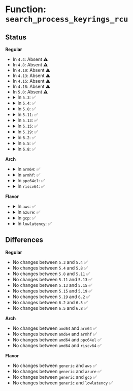 # Function: <code>search_process_keyrings_rcu</code>

## Status
<b>Regular</b>
<ul>
<li>
In <code>4.4</code>: Absent ⚠️
</li>
<li>
In <code>4.8</code>: Absent ⚠️
</li>
<li>
In <code>4.10</code>: Absent ⚠️
</li>
<li>
In <code>4.13</code>: Absent ⚠️
</li>
<li>
In <code>4.15</code>: Absent ⚠️
</li>
<li>
In <code>4.18</code>: Absent ⚠️
</li>
<li>
In <code>5.0</code>: Absent ⚠️
</li>
<li>
<details>
<summary>In <code>5.3</code>: ✅</summary>

```c
key_ref_t search_process_keyrings_rcu(struct keyring_search_context *ctx);
```

**Collision:** Unique Global

**Inline:** No

**Transformation:** False

**Instances:**

```
In security/keys/process_keys.c (ffffffff81431000)
Location: security/keys/process_keys.c:539
Inline: False
Direct callers:
  - security/keys/process_keys.c:lookup_user_key
  - security/keys/request_key.c:request_key_rcu
  - security/keys/request_key.c:request_key_and_link
  - security/keys/request_key.c:construct_key_and_link
  - security/keys/request_key_auth.c:key_get_instantiation_authkey
```
**Symbols:**

```
ffffffff81431000-ffffffff814310bf: search_process_keyrings_rcu (STB_GLOBAL)
```
</details>
</li>
<li>
<details>
<summary>In <code>5.4</code>: ✅</summary>

```c
key_ref_t search_process_keyrings_rcu(struct keyring_search_context *ctx);
```

**Collision:** Unique Global

**Inline:** No

**Transformation:** False

**Instances:**

```
In security/keys/process_keys.c (ffffffff8144ad60)
Location: security/keys/process_keys.c:539
Inline: False
Direct callers:
  - security/keys/process_keys.c:lookup_user_key
  - security/keys/request_key.c:request_key_rcu
  - security/keys/request_key.c:request_key_and_link
  - security/keys/request_key.c:construct_key_and_link
  - security/keys/request_key_auth.c:key_get_instantiation_authkey
```
**Symbols:**

```
ffffffff8144ad60-ffffffff8144ae1f: search_process_keyrings_rcu (STB_GLOBAL)
```
</details>
</li>
<li>
<details>
<summary>In <code>5.8</code>: ✅</summary>

```c
key_ref_t search_process_keyrings_rcu(struct keyring_search_context *ctx);
```

**Collision:** Unique Global

**Inline:** No

**Transformation:** False

**Instances:**

```
In security/keys/process_keys.c (ffffffff8149c950)
Location: security/keys/process_keys.c:539
Inline: False
Direct callers:
  - security/keys/process_keys.c:lookup_user_key
  - security/keys/request_key.c:request_key_rcu
  - security/keys/request_key.c:request_key_and_link
  - security/keys/request_key.c:construct_alloc_key
  - security/keys/request_key_auth.c:key_get_instantiation_authkey
```
**Symbols:**

```
ffffffff8149c950-ffffffff8149ca0f: search_process_keyrings_rcu (STB_GLOBAL)
```
</details>
</li>
<li>
<details>
<summary>In <code>5.11</code>: ✅</summary>

```c
key_ref_t search_process_keyrings_rcu(struct keyring_search_context *ctx);
```

**Collision:** Unique Global

**Inline:** No

**Transformation:** False

**Instances:**

```
In security/keys/process_keys.c (ffffffff814ba3f0)
Location: security/keys/process_keys.c:539
Inline: False
Direct callers:
  - security/keys/process_keys.c:lookup_user_key
  - security/keys/request_key.c:request_key_rcu
  - security/keys/request_key.c:request_key_and_link
  - security/keys/request_key.c:construct_alloc_key
  - security/keys/request_key_auth.c:key_get_instantiation_authkey
```
**Symbols:**

```
ffffffff814ba3f0-ffffffff814ba4af: search_process_keyrings_rcu (STB_GLOBAL)
```
</details>
</li>
<li>
<details>
<summary>In <code>5.13</code>: ✅</summary>

```c
key_ref_t search_process_keyrings_rcu(struct keyring_search_context *ctx);
```

**Collision:** Unique Global

**Inline:** No

**Transformation:** False

**Instances:**

```
In security/keys/process_keys.c (ffffffff814c0270)
Location: security/keys/process_keys.c:539
Inline: False
Direct callers:
  - security/keys/process_keys.c:lookup_user_key
  - security/keys/request_key.c:request_key_rcu
  - security/keys/request_key.c:request_key_and_link
  - security/keys/request_key.c:construct_alloc_key
  - security/keys/request_key_auth.c:key_get_instantiation_authkey
```
**Symbols:**

```
ffffffff814c0270-ffffffff814c032f: search_process_keyrings_rcu (STB_GLOBAL)
```
</details>
</li>
<li>
<details>
<summary>In <code>5.15</code>: ✅</summary>

```c
key_ref_t search_process_keyrings_rcu(struct keyring_search_context *ctx);
```

**Collision:** Unique Global

**Inline:** No

**Transformation:** False

**Instances:**

```
In security/keys/process_keys.c (ffffffff81518c90)
Location: security/keys/process_keys.c:539
Inline: False
Direct callers:
  - security/keys/process_keys.c:lookup_user_key
  - security/keys/request_key.c:request_key_rcu
  - security/keys/request_key.c:request_key_and_link
  - security/keys/request_key.c:construct_alloc_key
  - security/keys/request_key_auth.c:key_get_instantiation_authkey
```
**Symbols:**

```
ffffffff81518c90-ffffffff81518d4f: search_process_keyrings_rcu (STB_GLOBAL)
```
</details>
</li>
<li>
<details>
<summary>In <code>5.19</code>: ✅</summary>

```c
key_ref_t search_process_keyrings_rcu(struct keyring_search_context *ctx);
```

**Collision:** Unique Global

**Inline:** No

**Transformation:** False

**Instances:**

```
In security/keys/process_keys.c (ffffffff815ab830)
Location: security/keys/process_keys.c:539
Inline: False
Direct callers:
  - security/keys/process_keys.c:lookup_user_key
  - security/keys/request_key.c:request_key_rcu
  - security/keys/request_key.c:request_key_and_link
  - security/keys/request_key.c:construct_alloc_key
  - security/keys/request_key.c:construct_alloc_key
  - security/keys/request_key_auth.c:key_get_instantiation_authkey
```
**Symbols:**

```
ffffffff815ab830-ffffffff815ab8fa: search_process_keyrings_rcu (STB_GLOBAL)
```
</details>
</li>
<li>
<details>
<summary>In <code>6.2</code>: ✅</summary>

```c
key_ref_t search_process_keyrings_rcu(struct keyring_search_context *ctx);
```

**Collision:** Unique Global

**Inline:** No

**Transformation:** False

**Instances:**

```
In security/keys/process_keys.c (ffffffff81655c90)
Location: security/keys/process_keys.c:539
Inline: False
Direct callers:
  - security/keys/process_keys.c:lookup_user_key
  - security/keys/request_key.c:request_key_rcu
  - security/keys/request_key.c:request_key_and_link
  - security/keys/request_key.c:construct_alloc_key
  - security/keys/request_key.c:construct_alloc_key
  - security/keys/request_key_auth.c:key_get_instantiation_authkey
```
**Symbols:**

```
ffffffff81655c90-ffffffff81655d5a: search_process_keyrings_rcu (STB_GLOBAL)
```
</details>
</li>
<li>
<details>
<summary>In <code>6.5</code>: ✅</summary>

```c
key_ref_t search_process_keyrings_rcu(struct keyring_search_context *ctx);
```

**Collision:** Unique Global

**Inline:** No

**Transformation:** False

**Instances:**

```
In security/keys/process_keys.c (ffffffff8168e4c0)
Location: security/keys/process_keys.c:539
Inline: False
Direct callers:
  - security/keys/process_keys.c:lookup_user_key
  - security/keys/request_key.c:request_key_rcu
  - security/keys/request_key.c:request_key_and_link
  - security/keys/request_key.c:construct_alloc_key
  - security/keys/request_key.c:construct_alloc_key
  - security/keys/request_key_auth.c:key_get_instantiation_authkey
```
**Symbols:**

```
ffffffff8168e4c0-ffffffff8168e58a: search_process_keyrings_rcu (STB_GLOBAL)
```
</details>
</li>
<li>
<details>
<summary>In <code>6.8</code>: ✅</summary>

```c
key_ref_t search_process_keyrings_rcu(struct keyring_search_context *ctx);
```

**Collision:** Unique Global

**Inline:** No

**Transformation:** False

**Instances:**

```
In security/keys/process_keys.c (ffffffff816caa10)
Location: security/keys/process_keys.c:539
Inline: False
Direct callers:
  - security/keys/process_keys.c:lookup_user_key
  - security/keys/request_key.c:request_key_rcu
  - security/keys/request_key.c:request_key_and_link
  - security/keys/request_key.c:construct_alloc_key
  - security/keys/request_key.c:construct_alloc_key
  - security/keys/request_key_auth.c:key_get_instantiation_authkey
```
**Symbols:**

```
ffffffff816caa10-ffffffff816caada: search_process_keyrings_rcu (STB_GLOBAL)
```
</details>
</li>
</ul>
<b>Arch</b>
<ul>
<li>
<details>
<summary>In <code>arm64</code>: ✅</summary>

```c
key_ref_t search_process_keyrings_rcu(struct keyring_search_context *ctx);
```

**Collision:** Unique Global

**Inline:** No

**Transformation:** False

**Instances:**

```
In security/keys/process_keys.c (ffff800010534a50)
Location: security/keys/process_keys.c:539
Inline: False
Direct callers:
  - security/keys/process_keys.c:lookup_user_key
  - security/keys/request_key.c:request_key_rcu
  - security/keys/request_key.c:request_key_and_link
  - security/keys/request_key.c:construct_key_and_link
  - security/keys/request_key_auth.c:key_get_instantiation_authkey
```
**Symbols:**

```
ffff800010534a50-ffff800010534b34: search_process_keyrings_rcu (STB_GLOBAL)
```
</details>
</li>
<li>
<details>
<summary>In <code>armhf</code>: ✅</summary>

```c
key_ref_t search_process_keyrings_rcu(struct keyring_search_context *ctx);
```

**Collision:** Unique Global

**Inline:** No

**Transformation:** False

**Instances:**

```
In security/keys/process_keys.c (c06ec104)
Location: security/keys/process_keys.c:539
Inline: False
Direct callers:
  - security/keys/process_keys.c:lookup_user_key
  - security/keys/request_key.c:request_key_rcu
  - security/keys/request_key.c:request_key_and_link
  - security/keys/request_key.c:construct_key_and_link
  - security/keys/request_key_auth.c:key_get_instantiation_authkey
```
**Symbols:**

```
c06ec104-c06ec1d8: search_process_keyrings_rcu (STB_GLOBAL)
```
</details>
</li>
<li>
<details>
<summary>In <code>ppc64el</code>: ✅</summary>

```c
key_ref_t search_process_keyrings_rcu(struct keyring_search_context *ctx);
```

**Collision:** Unique Global

**Inline:** No

**Transformation:** False

**Instances:**

```
In security/keys/process_keys.c (c000000000682d80)
Location: security/keys/process_keys.c:539
Inline: False
Direct callers:
  - security/keys/process_keys.c:lookup_user_key
  - security/keys/request_key.c:request_key_rcu
  - security/keys/request_key.c:request_key_and_link
  - security/keys/request_key.c:construct_key_and_link
  - security/keys/request_key_auth.c:key_get_instantiation_authkey
```
**Symbols:**

```
c000000000682d80-c000000000682e9c: search_process_keyrings_rcu (STB_GLOBAL)
```
</details>
</li>
<li>
<details>
<summary>In <code>riscv64</code>: ✅</summary>

```c
key_ref_t search_process_keyrings_rcu(struct keyring_search_context *ctx);
```

**Collision:** Unique Global

**Inline:** No

**Transformation:** False

**Instances:**

```
In security/keys/process_keys.c (ffffffe000394b4c)
Location: security/keys/process_keys.c:539
Inline: False
Direct callers:
  - security/keys/process_keys.c:lookup_user_key
  - security/keys/request_key.c:request_key_rcu
  - security/keys/request_key.c:request_key_and_link
  - security/keys/request_key.c:construct_key_and_link
  - security/keys/request_key_auth.c:key_get_instantiation_authkey
```
**Symbols:**

```
ffffffe000394b4c-ffffffe000394bfe: search_process_keyrings_rcu (STB_GLOBAL)
```
</details>
</li>
</ul>
<b>Flavor</b>
<ul>
<li>
<details>
<summary>In <code>aws</code>: ✅</summary>

```c
key_ref_t search_process_keyrings_rcu(struct keyring_search_context *ctx);
```

**Collision:** Unique Global

**Inline:** No

**Transformation:** False

**Instances:**

```
In security/keys/process_keys.c (ffffffff81443340)
Location: security/keys/process_keys.c:539
Inline: False
Direct callers:
  - security/keys/process_keys.c:lookup_user_key
  - security/keys/request_key.c:request_key_rcu
  - security/keys/request_key.c:request_key_and_link
  - security/keys/request_key.c:construct_key_and_link
  - security/keys/request_key_auth.c:key_get_instantiation_authkey
```
**Symbols:**

```
ffffffff81443340-ffffffff814433ff: search_process_keyrings_rcu (STB_GLOBAL)
```
</details>
</li>
<li>
<details>
<summary>In <code>azure</code>: ✅</summary>

```c
key_ref_t search_process_keyrings_rcu(struct keyring_search_context *ctx);
```

**Collision:** Unique Global

**Inline:** No

**Transformation:** False

**Instances:**

```
In security/keys/process_keys.c (ffffffff81433d90)
Location: security/keys/process_keys.c:539
Inline: False
Direct callers:
  - security/keys/process_keys.c:lookup_user_key
  - security/keys/request_key.c:request_key_rcu
  - security/keys/request_key.c:request_key_and_link
  - security/keys/request_key.c:construct_key_and_link
  - security/keys/request_key_auth.c:key_get_instantiation_authkey
```
**Symbols:**

```
ffffffff81433d90-ffffffff81433e4f: search_process_keyrings_rcu (STB_GLOBAL)
```
</details>
</li>
<li>
<details>
<summary>In <code>gcp</code>: ✅</summary>

```c
key_ref_t search_process_keyrings_rcu(struct keyring_search_context *ctx);
```

**Collision:** Unique Global

**Inline:** No

**Transformation:** False

**Instances:**

```
In security/keys/process_keys.c (ffffffff8143f4e0)
Location: security/keys/process_keys.c:539
Inline: False
Direct callers:
  - security/keys/process_keys.c:lookup_user_key
  - security/keys/request_key.c:request_key_rcu
  - security/keys/request_key.c:request_key_and_link
  - security/keys/request_key.c:construct_key_and_link
  - security/keys/request_key_auth.c:key_get_instantiation_authkey
```
**Symbols:**

```
ffffffff8143f4e0-ffffffff8143f59f: search_process_keyrings_rcu (STB_GLOBAL)
```
</details>
</li>
<li>
<details>
<summary>In <code>lowlatency</code>: ✅</summary>

```c
key_ref_t search_process_keyrings_rcu(struct keyring_search_context *ctx);
```

**Collision:** Unique Global

**Inline:** No

**Transformation:** False

**Instances:**

```
In security/keys/process_keys.c (ffffffff81456680)
Location: security/keys/process_keys.c:539
Inline: False
Direct callers:
  - security/keys/process_keys.c:lookup_user_key
  - security/keys/request_key.c:request_key_rcu
  - security/keys/request_key.c:request_key_and_link
  - security/keys/request_key.c:construct_key_and_link
  - security/keys/request_key.c:construct_key_and_link
  - security/keys/request_key_auth.c:key_get_instantiation_authkey
```
**Symbols:**

```
ffffffff81456680-ffffffff8145673f: search_process_keyrings_rcu (STB_GLOBAL)
```
</details>
</li>
</ul>

## Differences
<b>Regular</b>
<ul>
<li>
No changes between <code>5.3</code> and <code>5.4</code> ✅
</li>
<li>
No changes between <code>5.4</code> and <code>5.8</code> ✅
</li>
<li>
No changes between <code>5.8</code> and <code>5.11</code> ✅
</li>
<li>
No changes between <code>5.11</code> and <code>5.13</code> ✅
</li>
<li>
No changes between <code>5.13</code> and <code>5.15</code> ✅
</li>
<li>
No changes between <code>5.15</code> and <code>5.19</code> ✅
</li>
<li>
No changes between <code>5.19</code> and <code>6.2</code> ✅
</li>
<li>
No changes between <code>6.2</code> and <code>6.5</code> ✅
</li>
<li>
No changes between <code>6.5</code> and <code>6.8</code> ✅
</li>
</ul>
<b>Arch</b>
<ul>
<li>
No changes between <code>amd64</code> and <code>arm64</code> ✅
</li>
<li>
No changes between <code>amd64</code> and <code>armhf</code> ✅
</li>
<li>
No changes between <code>amd64</code> and <code>ppc64el</code> ✅
</li>
<li>
No changes between <code>amd64</code> and <code>riscv64</code> ✅
</li>
</ul>
<b>Flavor</b>
<ul>
<li>
No changes between <code>generic</code> and <code>aws</code> ✅
</li>
<li>
No changes between <code>generic</code> and <code>azure</code> ✅
</li>
<li>
No changes between <code>generic</code> and <code>gcp</code> ✅
</li>
<li>
No changes between <code>generic</code> and <code>lowlatency</code> ✅
</li>
</ul>
